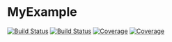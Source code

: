 # MyExample

[![Build Status](https://travis-ci.com/YanniPapandreou/MyExample.jl.svg?branch=main)](https://travis-ci.com/YanniPapandreou/MyExample.jl)
[![Build Status](https://ci.appveyor.com/api/projects/status/github/YanniPapandreou/MyExample.jl?svg=true)](https://ci.appveyor.com/project/YanniPapandreou/MyExample-jl)
[![Coverage](https://codecov.io/gh/YanniPapandreou/MyExample.jl/branch/main/graph/badge.svg)](https://codecov.io/gh/YanniPapandreou/MyExample.jl)
[![Coverage](https://coveralls.io/repos/github/YanniPapandreou/MyExample.jl/badge.svg?branch=main)](https://coveralls.io/github/YanniPapandreou/MyExample.jl?branch=main)
